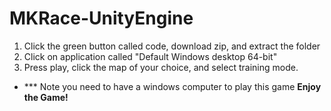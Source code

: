 # MKRace-UnityEngine

1. Click the green button called code, download zip, and extract the folder
2. Click on application called "Default Windows desktop 64-bit"
3. Press play, click the map of your choice, and select training mode.
- *** Note you need to have a windows computer to play this game
**Enjoy the Game!**
